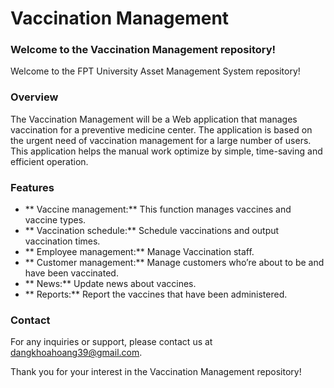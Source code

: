 # Vaccination Management

### Welcome to the Vaccination Management repository!

Welcome to the FPT University Asset Management System repository!

### Overview

The Vaccination Management will be a Web application that manages vaccination for a preventive medicine center. The application is based on the urgent need of vaccination management for a large number of users. This application helps the manual work optimize by simple, time-saving and efficient operation.

### Features

- **	Vaccine management:** This function manages vaccines and vaccine types.
- **	Vaccination schedule:** Schedule vaccinations and output vaccination times.
- **	Employee management:** Manage Vaccination staff.
- **	Customer management:** Manage customers who’re about to be and have been vaccinated.
- **	News:** Update news about vaccines.
- **	Reports:** Report the vaccines that have been administered.

### Contact

For any inquiries or support, please contact us at dangkhoahoang39@gmail.com.

Thank you for your interest in the Vaccination Management repository!
